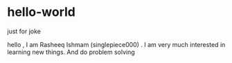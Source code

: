 # hello-world
just for joke 

hello , I am Rasheeq Ishmam (singlepiece000) . I am very much interested in learning new things. And do problem solving
